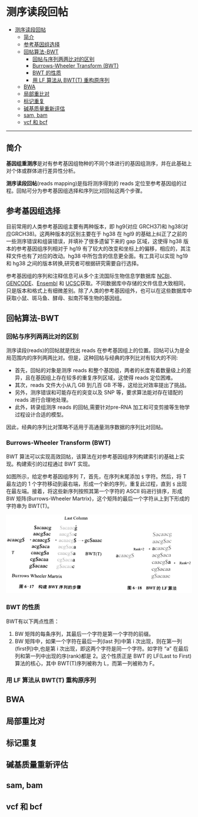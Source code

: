 # 测序读段回帖

- [测序读段回帖](#测序读段回帖)
  - [简介](#简介)
  - [参考基因组选择](#参考基因组选择)
  - [回帖算法-BWT](#回帖算法-bwt)
    - [回帖与序列两两比对的区别](#回帖与序列两两比对的区别)
    - [Burrows-Wheeler Transform (BWT)](#burrows-wheeler-transform-bwt)
    - [BWT 的性质](#bwt-的性质)
    - [用 LF 算法从 BWT(T) 重构原序列](#用-lf-算法从-bwtt-重构原序列)
  - [BWA](#bwa)
  - [局部重比对](#局部重比对)
  - [标记重复](#标记重复)
  - [碱基质量重新评估](#碱基质量重新评估)
  - [sam, bam](#sam-bam)
  - [vcf 和 bcf](#vcf-和-bcf)

***

## 简介

**基因组重测序**是对有参考基因组物种的不同个体进行的基因组测序，并在此基础上对个体或群体进行差异性分析。

**测序读段回帖**(reads mapping)是指将测序得到的 reads 定位至参考基因组的过程。回帖可分为参考基因组选择和序列比对回帖这两个步骤。

## 参考基因组选择

目前常用的人类参考基因组主要有两种版本，即 hg9(对应 GRCH37)和 hg38(对应GRCH38)。这两种版本的区别主要在于 hg38 在 hgl9 的基础上纠正了之前的一些测序错误和组装错误，并填补了很多遗留下来的 gap 区域，这使得 hg38 版本的参考基因组序列相对于 hg19 有了较大的改变和坐标上的偏移，相应的，其注释文件也有了对应的改动。hg38 中所包含的信息更全面。有工具可以实现 hg19 和 hg38 之间的版本转换,研究者可根据研究需要自行选择。

参考基因组的序列和注释信息可从多个主流国际生物信息学数据库 [NCBI](https://www.ncbi.nlm.nih.gov/)、[GENCODE](https://www.gencodegenes.org/)、[Ensembl](https://asia.ensembl.org/index.html) 和 [UCSC](https://www.genome.ucsc.edu/)获取。不同数据库中存储的文件信息大致相同，只是版本和格式上有细微差别。除了人类的参考基因组外，也可以在这些数据库中获取小鼠、斑马鱼、酵母、拟南芥等生物的基因组。

## 回帖算法-BWT

### 回帖与序列两两比对的区别

测序读段(reads)的回帖就是找出 reads 在参考基因组上的位置。回帖可认为是全局范围内的序列两两比对。但是，这种回帖与经典的序列比对有较大的不同:

- 首先，回帖的对象是测序 reads 和整个基因组，两者的长度有着数量级上的差异，且在基因组上存在较多的重复序列区域，这使得 reads 定位困难。
- 其次，reads 文件大小从几 GB 到几百 GB 不等，这给比对效率提出了挑战。
- 另外，测序错误和可能存在的突变以及 SNP 等，要求算法能对存在错配的 reads 进行合理地处理。
- 此外，转录组测序 reads 的回帖,需要针对pre-RNA 加工和可变剪接等生物学过程设计合适的模型。

因此，经典的序列比对策略不适用于高通量测序数据的序列比对回帖。

### Burrows-Wheeler Transform (BWT)

BWT 算法可以实现高效回帖，该算法在对参考基因组序列构建索引的基础上实现。构建索引的过程通过 BWT 实现。

如图所示，给定参考基因组序列 $T$，首先，在序列末尾添加 `$` 字符。然后，将 T 最左边的 1 个字符移动到最右端，形成一个新的序列，重复此过程，直到 `$` 出现在最左端。接着，将这些新序列按照其第一个字符的 ASCII 码进行排序，形成 BW 矩阵(Burrows-Wheeler Martrix)，这个矩阵的最后一个字符从上到下形成的字符串为 BWT(T)。

![](images/2023-03-29-19-33-21.png)

### BWT 的性质

BWT有以下两点性质：

1. BW 矩阵的每条序列，其最后一个字符是第一个字符的前缀。
2. BW 矩阵中，如果一个字符在最后一列(last 列)中第 i 次出现，则在第一列(first列)中,也是第 i 次出现，即这两个字符是同一个字符。如字符 “a” 在最后列和第一列中出现的序(rank)都是 2。这个性质正是 BWT 的 LF(Last to First)算法的核心，其中 BWT(T)序列被称为 L，而第一列被称为 F。

### 用 LF 算法从 BWT(T) 重构原序列

## BWA

## 局部重比对

## 标记重复

## 碱基质量重新评估

## sam, bam

## vcf 和 bcf


